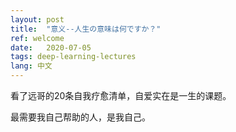 ```yaml
---
layout: post
title:  "意义--人生の意味は何ですか？"
ref: welcome
date:   2020-07-05
tags: deep-learning-lectures
lang: 中文
---
```


看了远哥的20条自我疗愈清单，自爱实在是一生的课题。

最需要我自己帮助的人，是我自己。